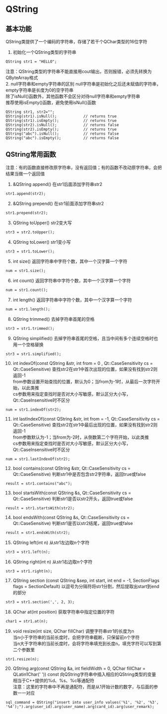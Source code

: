 # QString

## 基本功能
QString类提供了一个编码的字符串，存储了若干个QChar类型的16位字符  
1. 初始化一个QString类型的字符串
```
QString str1 = "HELLO";
```
注意：QString类型的字符串不能直接用cout输出，否则报错，必须先转换为QByteArray格式  
2. null字符串和empty字符串的区别
null字符串是初始化之后还未赋值的字符串，empty字符串是长度为0的空字符串  
除了isNull()函数外，其他函数不会区分对待null字符串和empty字符串  
推荐使用isEmpty()函数，避免使用isNull()函数  
```
QString str1, str2="";
QString(str1).isNull();            // returns true
QString(str1).isEmpty();           // returns true
QString(str2).isNull();            // returns false
QString(str2).isEmpty();           // returns true
QString("abc").isNull();           // returns false
QString("abc").isEmpty();          // returns false
```

## QString常用函数
注意：有的函数直接修改原字符串，没有返回值；有的函数不改动原字符串，会把结果当做一个返回值  
1. &QString append()
在str1后面添加字符串str2  
```
str1.append(str2); 
```
2. &QString prepend()
在str1前面添加字符串str2  
```
str1.prepend(str2);
```
3. QString toUpper()
str2变大写  
```
str3 = str2.toUpper();
```
4. QString toLower()
str1变小写  
```
str3 = str1.toLower();
```
5. int size()
返回字符串中字符个数，其中一个汉字算一个字符  
```
num = str1.size();
```
6. int count()
返回字符串中字符个数，其中一个汉字算一个字符  
```
num = str1.count();
```
7. int length()
返回字符串中字符个数，其中一个汉字算一个字符  
```
num = str1.length(); 
```
8. QString trimmed()
去掉字符串首尾的空格  
```
str3 = str1.trimmed();
```
9. QString simplified()
去掉字符串首尾的空格，且当中间有多个连续空格时也用一个空格替换  
```
str3 = str1.simplified();
```
10. int indexOf(const QString &str, int from = 0 , Qt::CaseSensitivity cs = Qt::CaseSensitive)
查找str2在str1中首次出现的位置，如果没有找到str2则返回-1  
from参数设置开始查找的位置，默认为0；当from为-1时，从最后一次字符开始，以此类推  
cs参数用来指定查找时是否对大小写敏感，默认区分大小写，Qt::CaseInsensitive时不区分  
```
num = str1.indexOf(str2); 
```
11. int lastIndexOf(const QString &str, int from = -1, Qt::CaseSensitivity cs = Qt::CaseSensitive)
查找str2在str1中最后出现的位置，如果没有找到str2则返回-1  
from参数默认为-1；当from为-2时，从倒数第二个字符开始，以此类推  
cs参数用来指定查找时是否对大小写敏感，默认区分大小写，Qt::CaseInsensitive时不区分  
```
num = str1.lastIndexOf(str2);
```
12. bool contains(const QString &str, Qt::CaseSensitivity cs = Qt::CaseSensitive)
判断str1中是否包含str2字符串，返回true或false  
```
result = str1.contains("abc");
```
13. bool startsWith(const QString &s, Qt::CaseSensitivity cs = Qt::CaseSensitive)
判断str1是否以str2开头，返回true或false  
```
result = str1.startsWith(str2);
```
14. bool endsWith(const QString &s, Qt::CaseSensitivity cs = Qt::CaseSensitive)
判断str1是否以str2结尾，返回true或false  
```
result = str1.endsWith(str2);
```
15. QString left(int n)
从str1左边取n个字符  
```
str3 = str1.left(n);
```
16. QString right(int n)
从str1右边取n个字符  
```
str3 = str1.right(n);
```
17. QString section (const QString &sep, int start, int end = -1, SectionFlags flags = SectionDefault)
以逗号为分隔符将str1分割，然后提取出start到end的部分  
```
str3 = str1.section(',', 2, 3);
```
18. QChar at(int position)
获取字符串中指定位置的字符  
```
char1 = str1.at(n);
```
19. void resize(int size, QChar fillChar)
调整字符串str1的长度为n  
当n小于字符串的当前长度时，会把字符串截断，只保留前n个字符  
当n大于字符串的当前长度时，会将字符串填充到长度n，填充字符可以写到第二个参数里  
```
str1.resize(n);
```
20. QString arg(const QString &a, int fieldWidth = 0, QChar fillChar = QLatin1Char(' ')) const
向QString字符串中插入相应的QString类型的变量  
相当于C++提供的%d、%s、%c等通配符  
注意：这里的字符串中不再是通配符，而是从1开始计数的数字，与后面的参数一一对应  
```
sql_command = QString("insert into user_info values('%1', '%2', '%3', '%4');").arg(user_id).arg(user_name).arg(card_id).arg(user_remark);
```